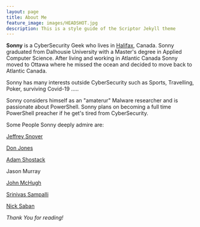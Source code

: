 ```yaml
---
layout: page
title: About Me
feature_image: images/HEADSHOT.jpg
description: This is a style guide of the Scriptor Jekyll theme
---
```



**Sonny** is a CyberSecurity Geek who lives in [Halifax](https://en.wikipedia.org/wiki/Halifax,_Nova_Scotia), Canada. Sonny graduated from Dalhousie University with a Master's degree in Applied Computer Science. After living and working in Atlantic Canada Sonny moved to Ottawa where he missed the ocean and decided to move back to Atlantic Canada. 

Sonny has many interests outside CyberSecurity such as Sports, Travelling, Poker, surviving Covid-19 .....

Sonny considers himself as an "amaterur" Malware researcher and is passionate about PowerShell. Sonny plans on becoming a full time PowerShell preacher if he get's tired from CyberSecurity.

Some People Sonny deeply admire are:

[Jeffrey Snover](https://twitter.com/jsnover)

[Don Jones](https://twitter.com/concentrateddon)

[Adam Shostack](https://adam.shostack.org/blog/category/threat-modeling/)

Jason Murray

[John McHugh](https://scholar.google.com/citations?user=PA1ehnMAAAAJ&hl=en)

[Srinivas Sampalli](https://scholar.google.ca/citations?user=UCVetfAAAAAJ&hl=en)

[Nick Saban](https://en.wikipedia.org/wiki/Nick_Saban)

*Thank You for reading!*
